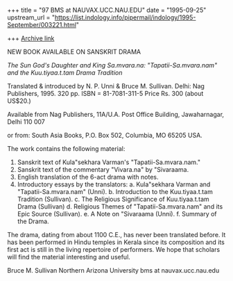 +++
title = "97 BMS at NAUVAX.UCC.NAU.EDU"
date = "1995-09-25"
upstream_url = "https://list.indology.info/pipermail/indology/1995-September/003221.html"

+++
[Archive link](https://list.indology.info/pipermail/indology/1995-September/003221.html)

NEW BOOK AVAILABLE ON SANSKRIT DRAMA

_The Sun God's Daughter and King Sa.mvara.na:
	"Tapatii-Sa.mvara.nam" and the Kuu.tiyaa.t.tam Drama Tradition_

Translated & introduced by N. P. Unni & Bruce M. Sullivan.
Delhi: Nag Publishers, 1995. 	320 pp.
ISBN = 81-7081-311-5		Price Rs. 300 (about US$20.)

Available from Nag Publishers, 11A/U.A. Post Office Building,
	Jawaharnagar, Delhi  110 007  

or from:  South Asia Books, P.O. Box 502, Columbia, MO  65205 USA.

The work contains the following material:

1.  Sanskrit text of Kula"sekhara Varman's "Tapatii-Sa.mvara.nam."
2.  Sanskrit text of the commentary "Vivara.na" by "Sivaraama.
3.  English translation of the 6-act drama with notes.
4.  Introductory essays by the translators:
	a.  Kula"sekhara Varman and "Tapatii-Sa.mvara.nam" (Unni).
	b.  Introduction to the Kuu.tiyaa.t.tam Tradition (Sullivan).
	c.  The Religious Significance of Kuu.tiyaa.t.tam Drama (Sullivan)
	d.  Religious Themes of "Tapatii-Sa.mvara.nam" and its Epic Source
		(Sullivan).
	e.  A Note on "Sivaraama (Unni).
	f.  Summary of the Drama.

The drama, dating from about 1100 C.E., has never been translated before.  It
has been performed in Hindu temples in Kerala since its composition and its
first act is still in the living repertoire of performers.  We hope that
scholars will find the material interesting and useful.

Bruce M. Sullivan
Northern Arizona University
bms at nauvax.ucc.nau.edu






